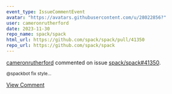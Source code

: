 ```yaml
---
event_type: IssueCommentEvent
avatar: "https://avatars.githubusercontent.com/u/28022856?"
user: cameronrutherford
date: 2023-11-30
repo_name: spack/spack
html_url: https://github.com/spack/spack/pull/41350
repo_url: https://github.com/spack/spack
---
```


<a href='https://github.com/cameronrutherford' target='_blank'>cameronrutherford</a> commented on issue <a href='https://github.com/spack/spack/pull/41350' target='_blank'>spack/spack#41350</a>.

<small>@spackbot fix style...</small>

<a href='https://github.com/spack/spack/pull/41350' target='_blank'>View Comment</a>